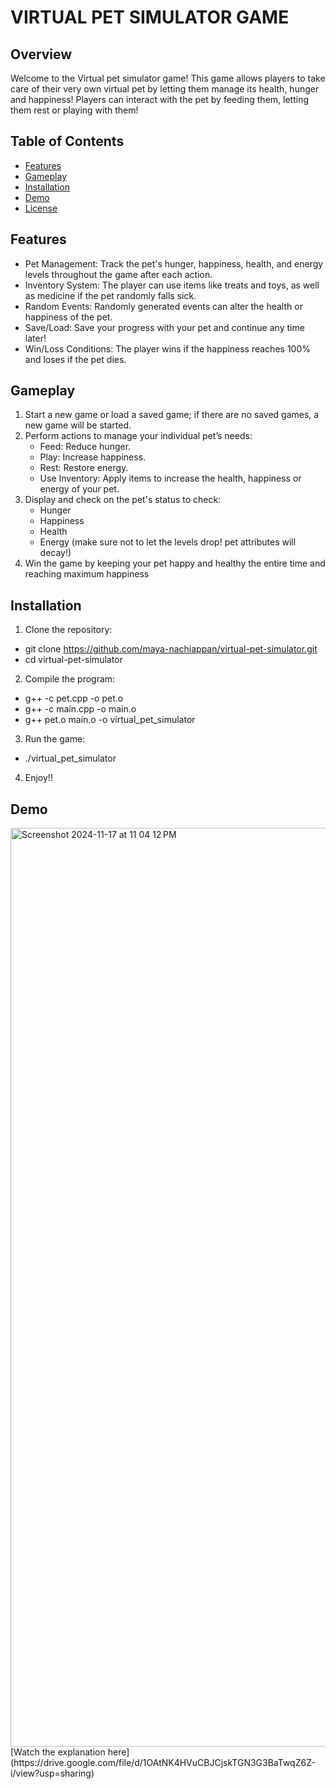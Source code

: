 # VIRTUAL PET SIMULATOR GAME

## Overview

Welcome to the Virtual pet simulator game! This game allows players to take care of their very own virtual pet by letting them manage its health, hunger and happiness! Players can interact with the pet by feeding them, letting them rest or playing with them!


## Table of Contents

- [Features](#Features)
- [Gameplay](#Gameplay)
- [Installation](#Installation)
- [Demo](#demo)
- [License](https://github.com/maya-nachiappan/virtual-pet-simulator/blob/main/LICENSE)

  
## Features
 - Pet Management: Track the pet's hunger, happiness, health, and energy levels throughout the game after each action.
 - Inventory System: The player can use items like treats and toys, as well as medicine if the pet randomly falls sick.
 - Random Events: Randomly generated events can alter the health or happiness of the pet.
 - Save/Load: Save your progress with your pet and continue any time later!
 - Win/Loss Conditions: The player wins if the happiness reaches 100% and loses if the pet dies.

## Gameplay
1. Start a new game or load a saved game; if there are no saved games, a new game will be started.
2. Perform actions to manage your individual pet’s needs:
   - Feed: Reduce hunger.
   - Play: Increase happiness.
   - Rest: Restore energy.
   - Use Inventory: Apply items to increase the health, happiness or energy of your pet.
3. Display and check on the pet's status to check:
   - Hunger
   - Happiness
   - Health
   - Energy
(make sure not to let the levels drop! pet attributes will decay!)
5. Win the game by keeping your pet happy and healthy the entire time and reaching maximum happiness


## Installation

1. Clone the repository:
- git clone https://github.com/maya-nachiappan/virtual-pet-simulator.git
- cd virtual-pet-simulator

2. Compile the program:
- g++ -c pet.cpp -o pet.o
- g++ -c main.cpp -o main.o
- g++ pet.o main.o -o virtual_pet_simulator

3. Run the game:
- ./virtual_pet_simulator

4. Enjoy!!


## Demo
<img width="1470" alt="Screenshot 2024-11-17 at 11 04 12 PM" src="https://github.com/user-attachments/assets/f6fafdc8-f887-48fe-9c43-6a0a4a71d7ad">
[Watch the explanation here](https://drive.google.com/file/d/1OAtNK4HVuCBJCjskTGN3G3BaTwqZ6Z-i/view?usp=sharing)
